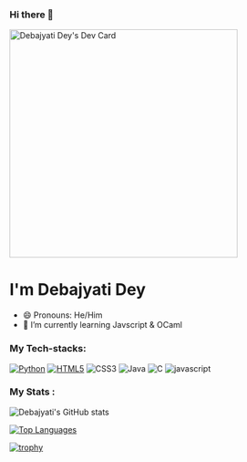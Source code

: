 ### Hi there 👋
<a href="https://app.daily.dev/debajyatidey"><img src="https://api.daily.dev/devcards/cb78df4a3daf499b957642ee8d5015bc.png?r=lkk" width="400" alt="Debajyati Dey's Dev Card"/></a>

# **I'm Debajyati Dey**
- 😄 Pronouns: He/Him
- 🌱 I’m currently learning Javscript & OCaml

### My Tech-stacks: 
[![Python](https://img.shields.io/badge/python-%233776AB.svg?&style=plastic&logo=python&logoColor=FFFF00)]()  [![HTML5](https://img.shields.io/badge/html5-%23239120.svg?&style=plastic&logo=html5&logoColor=white-Red)]() ![CSS3](https://img.shields.io/badge/css3-%231572B6.svg?style=plastic&logo=css3&logoColor=87CEEB) ![Java](https://img.shields.io/badge/java-%23ED8B00.svg?style=plastic&logo=java&logoColor=white) 
![C](https://img.shields.io/badge/c-%808080.svg?style=plastic&logo=c&logoColor=blue) ![javascript](https://img.shields.io/badge/c-%808080.svg?style=plastic&logo=javascript&logoColor=black)  <br> 


### My Stats : 
![Debajyati's GitHub stats](https://github-readme-stats.vercel.app/api?username=Debajyati&show_icons=true&theme=tokyonight)

[![Top Languages](https://github-readme-stats.vercel.app/api/top-langs/?username=Debajyati&langs_count=10&layout=compact)](https://github.com/Debajyati/Debajyati)

[![trophy](https://github-profile-trophy.vercel.app/?username=Debajyati&theme=onedark)](https://github.com/Debajyati/github-profile-trophy)



<br>
<!--
**Debajyati/Debajyati** is a ✨ _special_ ✨ repository because its `README.md` (this file) appears on your GitHub profile.

Here are some ideas to get you started:

- 🔭 I’m currently working on ...

- 👯 I’m looking to collaborate on ...
- 🤔 I’m looking for help with ...
- 💬 Ask me about ...
- 📫 How to reach me: ...

- ⚡ Fun fact: ...
-->
